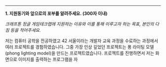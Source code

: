 
---

**1. 지원동기와 앞으로의 포부를 알려주세요. (300자 이내)**

_크래프톤 정글 게임테크랩에 지원하는 이유와 이를 통해 이루고자 하는 목표, 본인의 다짐 등을 적어주세요._

 저는 컴퓨터 공학을 전공하였고 42 서울이라는 개발자 교육 과정을 수료하는 과정에서 여러 프로젝트를 경험하였습니다. 그중 가장 인상 깊었던 프로젝트는 퐁 라이팅 모델(phong lighting model)을 만드는 프로젝트였습니다. 프로젝트를 진행하면서 저는 화면으로 이미지를 출력하는 프로그램을 자